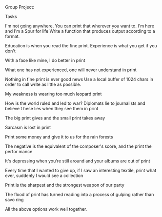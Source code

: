 Group Project:

Tasks

I'm not going anywhere. You can print that wherever you want to. I'm here and I'm a Spur for life
Write a function that produces output according to a format.

Education is when you read the fine print. Experience is what you get if you don't

With a face like mine, I do better in print

What one has not experienced, one will never understand in print

Nothing in fine print is ever good news Use a local buffer of 1024 chars in order to call write as little as possible.

My weakness is wearing too much leopard print

How is the world ruled and led to war? Diplomats lie to journalists and believe t hese lies when they see them in print

The big print gives and the small print takes away

Sarcasm is lost in print

Print some money and give it to us for the rain forests

The negative is the equivalent of the composer's score, and the print the perfor mance

It's depressing when you're still around and your albums are out of print

Every time that I wanted to give up, if I saw an interesting textile, print what ever, suddenly I would see a collection

Print is the sharpest and the strongest weapon of our party

The flood of print has turned reading into a process of gulping rather than savo ring

All the above options work well together.
